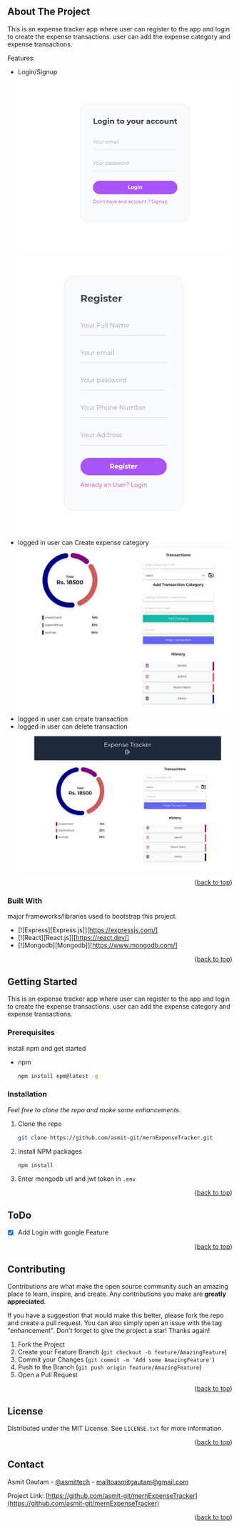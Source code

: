 <a name="readme-top"></a>
<!--
*** Thanks for checking out the readme section. If you have a suggestion
*** that would make this better, please fork the repo and create a pull request
*** or simply open an issue with the tag "enhancement".
*** Don't forget to give the project a star!
*** Thanks again! Now go create something AMAZING! :D
-->


<!-- ABOUT THE PROJECT -->
## About The Project
This is an expense tracker app where user can register to the app and login to create the expense transactions.
user can add the expense category and expense transactions.

Features:
* Login/Signup
![Screenshot](login.png)
![Screenshot](signup.png)
* logged in user can Create expense category
![Screenshot](expensecategory.png)
* logged in user can create transaction
* logged in user can delete transaction
![Screenshot](expensetransaction.png)

<p align="right">(<a href="#readme-top">back to top</a>)</p>



### Built With

major frameworks/libraries used to bootstrap this project.

* [![Express][Express.js]][https://expressjs.com/]
* [![React][React.js]][https://react.dev/]
* [![Mongodb][Mongodb]][https://www.mongodb.com/]

<p align="right">(<a href="#readme-top">back to top</a>)</p>



<!-- GETTING STARTED -->
## Getting Started

This is an expense tracker app where user can register to the app and login to create the expense transactions.
user can add the expense category and expense transactions.

### Prerequisites

install npm and get started
* npm
  ```sh
  npm install npm@latest -g
  ```

### Installation

_Feel free to clone the repo and make some enhancements._

1. Clone the repo
   ```sh
   git clone https://github.com/asmit-git/mernExpenseTracker.git
   ```
2. Install NPM packages
   ```sh
   npm install
   ```
3. Enter mongodb url and jwt token in `.env`

<p align="right">(<a href="#readme-top">back to top</a>)</p>


<!-- ROADMAP -->
## ToDo

- [x] Add Login with google Feature

<p align="right">(<a href="#readme-top">back to top</a>)</p>



<!-- CONTRIBUTING -->
## Contributing

Contributions are what make the open source community such an amazing place to learn, inspire, and create. Any contributions you make are **greatly appreciated**.

If you have a suggestion that would make this better, please fork the repo and create a pull request. You can also simply open an issue with the tag "enhancement".
Don't forget to give the project a star! Thanks again!

1. Fork the Project
2. Create your Feature Branch (`git checkout -b feature/AmazingFeature`)
3. Commit your Changes (`git commit -m 'Add some AmazingFeature'`)
4. Push to the Branch (`git push origin feature/AmazingFeature`)
5. Open a Pull Request

<p align="right">(<a href="#readme-top">back to top</a>)</p>



<!-- LICENSE -->
## License

Distributed under the MIT License. See `LICENSE.txt` for more information.

<p align="right">(<a href="#readme-top">back to top</a>)</p>



<!-- CONTACT -->
## Contact

Asmit Gautam - [@asmittech](https://www.linkedin.com/in/asmittech/) - mailtoasmitgautam@gmail.com

Project Link: [https://github.com/asmit-git/mernExpenseTracker](https://github.com/asmit-git/mernExpenseTracker)

<p align="right">(<a href="#readme-top">back to top</a>)</p>




